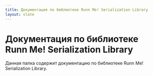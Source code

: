 ```yaml
---
title: Документация по библиотеке Runn Me! Serialization Library
layout: slate
---
```


Документация по библиотеке Runn Me! Serialization Library
==================================================

Данная папка содержит документацию по библиотеке Runn Me! Serialization Library.